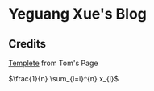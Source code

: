 # Yeguang Xue's Blog 

## 

## Credits
[Templete](http://github.com/mojombo/jekyll) from Tom's Page

$\frac{1}{n} \sum_{i=i}^{n} x_{i}$


